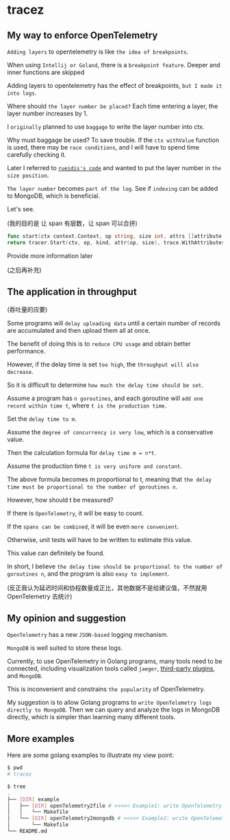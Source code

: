 # tracez

## My way to enforce OpenTelemetry

`Adding layers` to opentelemetry is like `the idea of breakpoints`.

When using `Intellij or Goland`, there is a `breakpoint feature`. Deeper and inner functions are skipped

Adding layers to opentelemetry has the effect of breakpoints, `but I made it into logs`.

Where should `the layer number be placed?` Each time entering a layer, the layer number increases by 1.

I `originally` planned to use `baggage` to write the layer number into ctx.

Why must baggage be used? To save trouble. If the `ctx withValue` function is used, there may be `race conditions`, and I will have to spend time carefully checking it.

Later I referred to [`rueidis's code`](https://github.com/redis/rueidis) and wanted to put the layer number in `the size position`.

`The layer number` becomes `part of the log`. See if `indexing` can be added to MongoDB, which is beneficial.

Let's see.

(我的目的是 让 span 有层数，让 span 可以合拼)

```go
func start(ctx context.Context, op string, size int, attrs []attribute.KeyValue) (context.Context, trace.Span) {
return tracer.Start(ctx, op, kind, attr(op, size), trace.WithAttributes(attrs...)) 
```

Provide more information later

(之后再补充)



## The application in throughput

(吞吐量的应要)

Some programs will `delay uploading data` until a certain number of records are accumulated and then upload them all at once.

The benefit of doing this is to `reduce CPU usage` and obtain better performance.

However, if the delay time is set `too high`, the `throughput will also decrease`.

So it is difficult to determine `how much the delay time should be set`.

Assume a program has `n goroutines`, and each goroutine will `add one record within time t`, where `t is the production time`.

Set the `delay time to m`.

Assume the `degree of concurrency is very low`, which is a conservative value.

Then the calculation formula for `delay time m = n*t`.

Assume the production time `t is very uniform and constant`.

The above formula becomes m proportional to t, meaning that `the delay time must be proportional to the number of goroutines n`.

However, how should t be measured?

If there is `OpenTelemetry`, it will be easy to count.

If the `spans can be combined`, it will be even `more convenient`.

Otherwise, unit tests will have to be written to estimate this value.

This value can definitely be found.

In short, I believe `the delay time should be proportional to the number of goroutines n`, and the program is also `easy to implement`.

(反正我认为延迟时间和协程数量成正比，其他数据不是给建议值，不然就用 OpenTelemetry 去统计)



## My opinion and suggestion

`OpenTelemetry` has a new `JSON-based` logging mechanism.

`MongoDB` is well suited to store these logs.

Currently, to use OpenTelemetry in Golang programs, many tools need to be connected, including visualization tools called `jaeger`, [third-party plugins](https://github.com/mongodb-labs/jaeger-mongodb), and `MongoDB`.

This is inconvenient and constrains `the popularity` of OpenTelemetry.

My suggestion is to allow Golang programs to `write OpenTelemetry logs directly to MongoDB`. Then we can query and analyze the logs in MongoDB directly, which is simpler than learning many different tools.

## More examples

Here are some golang examples to illustrate my view point:

```bash
$ pwd
# tracez

$ tree
.
├── [DIR] example
│   ├── [DIR] openTelemetry2file # <<<<< Example1: write OpenTelemetry logs directly to files
│   │   └── Makefile
│   └── [DIR] openTelemetry2mongodb # <<<<< Example2: write OpenTelemetry logs directly to MongoDB
│       └── Makefile
└── README.md
```

